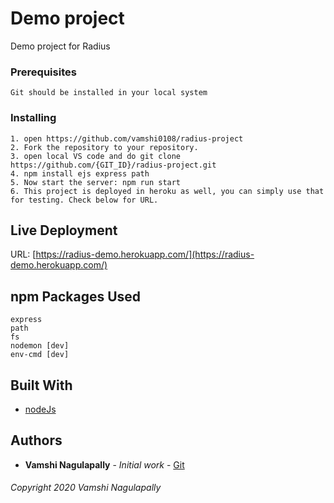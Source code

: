 # Demo project

Demo project for Radius

### Prerequisites

```
Git should be installed in your local system
```

### Installing

```
1. open https://github.com/vamshi0108/radius-project
2. Fork the repository to your repository.
3. open local VS code and do git clone https://github.com/{GIT_ID}/radius-project.git
4. npm install ejs express path
5. Now start the server: npm run start
6. This project is deployed in heroku as well, you can simply use that for testing. Check below for URL.
```

## Live Deployment

URL: [https://radius-demo.herokuapp.com/](https://radius-demo.herokuapp.com/)


## npm Packages Used

```
express
path
fs
nodemon [dev]
env-cmd [dev]
```

## Built With

- [nodeJs](https://nodejs.org/en/)

## Authors

- **Vamshi Nagulapally** - _Initial work_ - [Git](https://github.com/vamshi0108)

###### Copyright 2020 Vamshi Nagulapally
